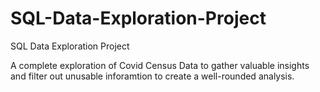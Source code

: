 # SQL-Data-Exploration-Project
SQL Data Exploration Project 

A complete exploration of Covid Census Data to gather valuable insights and filter out unusable inforamtion to create a well-rounded analysis.
